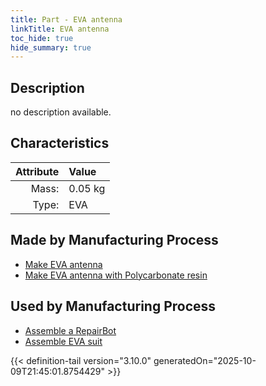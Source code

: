 ```yaml
---
title: Part - EVA antenna
linkTitle: EVA antenna
toc_hide: true
hide_summary: true
---
```

<!-- This is generated by the MarsSim HelpGenertor, do not edit. -->

## Description
no description available.

## Characteristics

| Attribute      | Value |
|--------:|:------|
|Mass:|0.05 kg|
|Type:|EVA|

## Made by Manufacturing Process

- [Make EVA antenna](/docs/definitions/process/make-eva-antenna)
- [Make EVA antenna with Polycarbonate resin](/docs/definitions/process/make-eva-antenna-with-polycarbonate-resin)

## Used by Manufacturing Process

- [Assemble a RepairBot](/docs/definitions/process/assemble-a-repairbot)
- [Assemble EVA suit](/docs/definitions/process/assemble-eva-suit)



{{< definition-tail version="3.10.0" generatedOn="2025-10-09T21:45:01.8754429" >}}



